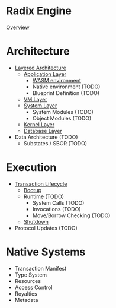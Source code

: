 # Radix Engine

[Overview](README.md)

# Architecture

- [Layered Architecture](architecture/layers.md)
  - [Application Layer](architecture/layers/application.md)
    - [WASM environment](architecture/layers/application/wasm_environment.md)
    - Native environment (TODO)
    - Blueprint Definition (TODO)
  - [VM Layer](architecture/layers/vm.md)
  - [System Layer](architecture/layers/system.md)
    - System Modules (TODO)
    - Object Modules (TODO)
  - [Kernel Layer](architecture/layers/kernel.md)
  - [Database Layer](architecture/layers/database.md)
- Data Architecture (TODO)
  - Substates / SBOR (TODO)

# Execution

- [Transaction Lifecycle](execution/lifecycle.md)
  - [Bootup](execution/bootup.md)
  - Runtime (TODO)
    - System Calls (TODO)
    - Invocations (TODO)
    - Move/Borrow Checking (TODO)
  - [Shutdown](execution/shutdown.md)
- Protocol Updates (TODO)
 
# Native Systems

- Transaction Manifest
- Type System
- Resources
- Access Control
- Royalties
- Metadata
